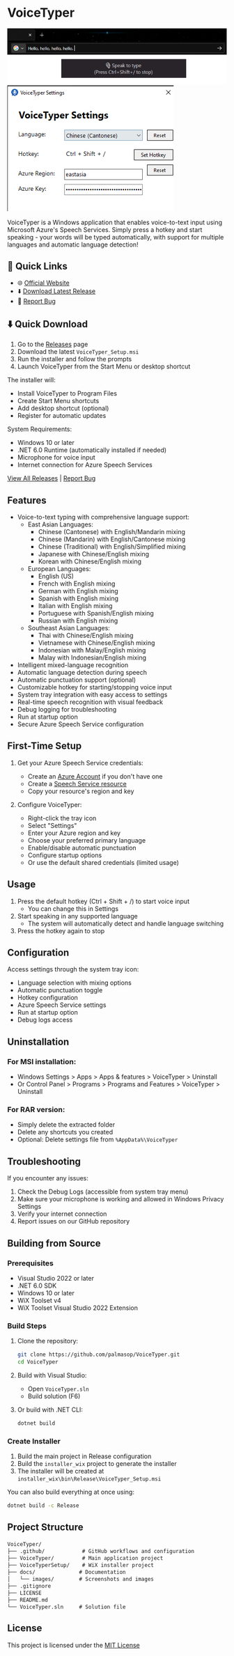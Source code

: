 # VoiceTyper

![VoiceTyper Screenshot](docs/images/screenshot_1.png)
![VoiceTyper Screenshot](docs/images/screenshot_2.png)

VoiceTyper is a Windows application that enables voice-to-text input using Microsoft Azure's Speech Services. Simply press a hotkey and start speaking - your words will be typed automatically, with support for multiple languages and automatic language detection!

## 🔗 Quick Links

- 🌐 [Official Website](https://voicetyper.pages.dev)
- ⬇️ [Download Latest Release](https://github.com/palmasop/VoiceTyper/releases)
- 🐛 [Report Bug](https://github.com/palmasop/VoiceTyper/issues)

## ⬇️ Quick Download

1. Go to the [Releases](https://github.com/palmasop/VoiceTyper/releases) page
2. Download the latest `VoiceTyper_Setup.msi`
3. Run the installer and follow the prompts
4. Launch VoiceTyper from the Start Menu or desktop shortcut

The installer will:

- Install VoiceTyper to Program Files
- Create Start Menu shortcuts
- Add desktop shortcut (optional)
- Register for automatic updates

System Requirements:

- Windows 10 or later
- .NET 6.0 Runtime (automatically installed if needed)
- Microphone for voice input
- Internet connection for Azure Speech Services

[View All Releases](https://github.com/palmasop/VoiceTyper/releases) | [Report Bug](https://github.com/palmasop/VoiceTyper/issues)

## Features

- Voice-to-text typing with comprehensive language support:
  - East Asian Languages:
    - Chinese (Cantonese) with English/Mandarin mixing
    - Chinese (Mandarin) with English/Cantonese mixing
    - Chinese (Traditional) with English/Simplified mixing
    - Japanese with Chinese/English mixing
    - Korean with Chinese/English mixing
  - European Languages:
    - English (US)
    - French with English mixing
    - German with English mixing
    - Spanish with English mixing
    - Italian with English mixing
    - Portuguese with Spanish/English mixing
    - Russian with English mixing
  - Southeast Asian Languages:
    - Thai with Chinese/English mixing
    - Vietnamese with Chinese/English mixing
    - Indonesian with Malay/English mixing
    - Malay with Indonesian/English mixing
- Intelligent mixed-language recognition
- Automatic language detection during speech
- Automatic punctuation support (optional)
- Customizable hotkey for starting/stopping voice input
- System tray integration with easy access to settings
- Real-time speech recognition with visual feedback
- Debug logging for troubleshooting
- Run at startup option
- Secure Azure Speech Service configuration

## First-Time Setup

1. Get your Azure Speech Service credentials:

   - Create an [Azure Account](https://azure.microsoft.com/free/) if you don't have one
   - Create a [Speech Service resource](https://portal.azure.com/#create/Microsoft.CognitiveServicesSpeechServices)
   - Copy your resource's region and key

2. Configure VoiceTyper:
   - Right-click the tray icon
   - Select "Settings"
   - Enter your Azure region and key
   - Choose your preferred primary language
   - Enable/disable automatic punctuation
   - Configure startup options
   - Or use the default shared credentials (limited usage)

## Usage

1. Press the default hotkey (Ctrl + Shift + /) to start voice input
   - You can change this in Settings
2. Start speaking in any supported language
   - The system will automatically detect and handle language switching
3. Press the hotkey again to stop

## Configuration

Access settings through the system tray icon:

- Language selection with mixing options
- Automatic punctuation toggle
- Hotkey configuration
- Azure Speech Service settings
- Run at startup option
- Debug logs access

## Uninstallation

### For MSI installation:

- Windows Settings > Apps > Apps & features > VoiceTyper > Uninstall
- Or Control Panel > Programs > Programs and Features > VoiceTyper > Uninstall

### For RAR version:

- Simply delete the extracted folder
- Delete any shortcuts you created
- Optional: Delete settings file from `%AppData%\VoiceTyper`

## Troubleshooting

If you encounter any issues:

1. Check the Debug Logs (accessible from system tray menu)
2. Make sure your microphone is working and allowed in Windows Privacy Settings
3. Verify your internet connection
4. Report issues on our GitHub repository

## Building from Source

### Prerequisites

- Visual Studio 2022 or later
- .NET 6.0 SDK
- Windows 10 or later
- WiX Toolset v4
- WiX Toolset Visual Studio 2022 Extension

### Build Steps

1. Clone the repository:

   ```bash
   git clone https://github.com/palmasop/VoiceTyper.git
   cd VoiceTyper
   ```

2. Build with Visual Studio:

   - Open `VoiceTyper.sln`
   - Build solution (F6)

3. Or build with .NET CLI:
   ```bash
   dotnet build
   ```

### Create Installer

1. Build the main project in Release configuration
2. Build the `installer_wix` project to generate the installer
3. The installer will be created at `installer_wix\bin\Release\VoiceTyper_Setup.msi`

You can also build everything at once using:

```bash
dotnet build -c Release
```

## Project Structure

```
VoiceTyper/
├── .github/            # GitHub workflows and configuration
├── VoiceTyper/         # Main application project
├── VoiceTyperSetup/    # WiX installer project
├── docs/              # Documentation
│   └── images/        # Screenshots and images
├── .gitignore
├── LICENSE
├── README.md
└── VoiceTyper.sln     # Solution file
```

## License

This project is licensed under the [MIT License](LICENSE)
